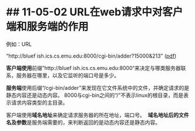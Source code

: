 # \## 11-05-02 URL在web请求中对客户端和服务端的作用

例如：URL

“http://bluef ish.ics.cs.emu.edu:8000/cgi-bin/adder?15000&213” ([pdf](zotero://open-pdf/library/items/QQZJIDJ4?page=701))

**客户端使用**前缀”http://bluef ish.ics.cs.emu.edu:8000“来决定与哪类服务器联系，服务器在哪里，以及它监听的端口号是多少。

**服务端**使用后缀“/cgi-bin/adder”来发现在它文件系统中的文件，并确定请求的是静态内容还是动态内容。 8000与cgi-bin之间的“/”不表示linux的根目录，而是表示请求内容类型的主目录。

客户端使用**域名地址**来确定请求服务器的所在地址，端口号。  **域名地址后的文件名及参数**是服务端需要的，来判断返回的是动态内容还是静态内容。
